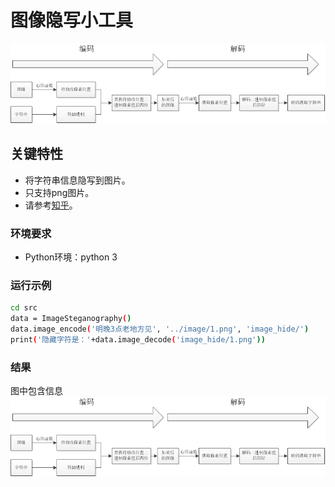 # 图像隐写小工具

![](./image/1.png)

## 关键特性

- 将字符串信息隐写到图片。
- 只支持png图片。
- 请参考[知乎](https://zhuanlan.zhihu.com/p/98081137)。

### 环境要求
- Python环境：python 3

### 运行示例
```bash
cd src
data = ImageSteganography()
data.image_encode('明晚3点老地方见', '../image/1.png', 'image_hide/')
print('隐藏字符是：'+data.image_decode('image_hide/1.png'))
```
### 结果
图中包含信息
![](./image_hide/1.png)
